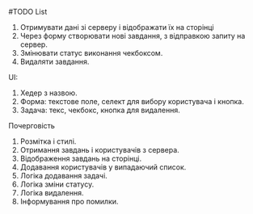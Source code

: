 #TODO List

1. Отримувати дані зі серверу і відображати їх на сторінці
2. Через форму створювати нові завдання, з відправкою запиту на сервер.
3. Змінювати статус виконання чекбоксом.
4. Видаляти завдання.

UI:

1. Хедер з назвою.
2. Форма: текстове поле, селект для вибору користувача і кнопка.
3. Задача: текс, чекбокс, кнопка для видалення.

Почерговість

1. Розмітка і стилі.
2. Отримання завдань і користувачів з сервера.
3. Відображення завдань на сторінці.
4. Додавання користувачів у випадаючий список.
5. Логіка додавання задачі.
6. Логіка зміни статусу.
7. Логіка видалення.
8. Інформування про помилки.

